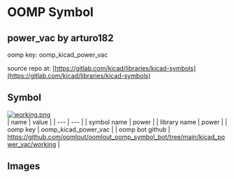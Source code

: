 # OOMP Symbol  
## power_vac  by arturo182  
  
oomp key: oomp_kicad_power_vac  
  
source repo at: [https://gitlab.com/kicad/libraries/kicad-symbols](https://gitlab.com/kicad/libraries/kicad-symbols)  
## Symbol  
  
[![working.png](working_600.png)](working.png)  
| name | value | 
| --- | --- | 
| symbol name | power | 
| library name | power | 
| oomp key | oomp_kicad_power_vac | 
| oomp bot github | https://github.com/oomlout/oomlout_oomp_symbol_bot/tree/main/kicad_power_vac/working | 
## Images  
